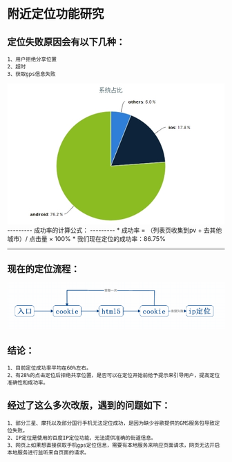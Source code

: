 附近定位功能研究
=====================

定位失败原因会有以下几种：
---
    1、用户拒绝分享位置
    2、超时
    3、获取gps信息失败

<img src="1.jpeg" />
---------
成功率的计算公式： 
---------
*  成功率 = （列表页收集到pv + 去其他城市）/ 点击量 × 100%
*  我们现在定位的成功率：86.75%

-----------
现在的定位流程：
------------
<img src="2.png" />

结论：
---
    1、目前定位成功率平均在60%左右。
    2、有28%的点击定位后拒绝共享位置，是否可以在定位开始前给予提示来引导用户，提高定位准确性和成功率。
经过了这么多次改版，遇到的问题如下：
---
    1、部分三星、摩托以及部分国行手机无法定位成功，是因为缺少谷歌提供的GMS服务包导致定位失败。
    2、IP定位是使用的百度IP定位功能，无法提供准确的街道信息。
    3、网页上如果想直接获取手机gps定位信息，需要有本地服务来响应页面请求，网页无法开启本地服务进行监听来自页面的请求。

